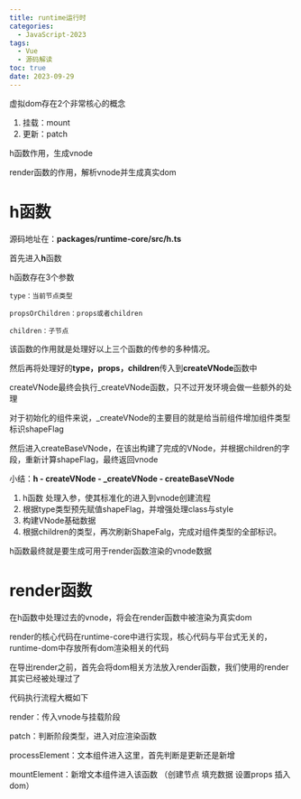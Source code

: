 ```yaml
---
title: runtime运行时
categories:
  - JavaScript-2023
tags:
  - Vue
  - 源码解读
toc: true
date: 2023-09-29
---
```


虚拟dom存在2个非常核心的概念

1. 挂载：mount
2. 更新：patch



h函数作用，生成vnode

render函数的作用，解析vnode并生成真实dom



# h函数

源码地址在：**packages/runtime-core/src/h.ts**

首先进入**h**函数

h函数存在3个参数

```
type：当前节点类型

propsOrChildren：props或者children

children：子节点
```

该函数的作用就是处理好以上三个函数的传参的多种情况。

然后再将处理好的**type，props，children**传入到**createVNode**函数中

createVNode最终会执行_createVNode函数，只不过开发环境会做一些额外的处理

对于初始化的组件来说，_createVNode的主要目的就是给当前组件增加组件类型标识shapeFlag

然后进入createBaseVNode，在该出构建了完成的VNode，并根据children的字段，重新计算shapeFlag，最终返回vnode



小结：**h - createVNode - _createVNode - createBaseVNode**

1. h函数 处理入参，使其标准化的进入到vnode创建流程
2. 根据type类型预先赋值shapeFlag，并增强处理class与style
3. 构建VNode基础数据
4. 根据children的类型，再次刷新ShapeFalg，完成对组件类型的全部标识。



h函数最终就是要生成可用于render函数渲染的vnode数据



# render函数

在h函数中处理过去的vnode，将会在render函数中被渲染为真实dom

render的核心代码在runtime-core中进行实现，核心代码与平台式无关的，runtime-dom中存放所有dom渲染相关的代码

在导出render之前，首先会将dom相关方法放入render函数，我们使用的render其实已经被处理过了

代码执行流程大概如下

render：传入vnode与挂载阶段

patch：判断阶段类型，进入对应渲染函数

processElement：文本组件进入这里，首先判断是更新还是新增

mountElement：新增文本组件进入该函数 （创建节点 填充数据 设置props 插入dom）

